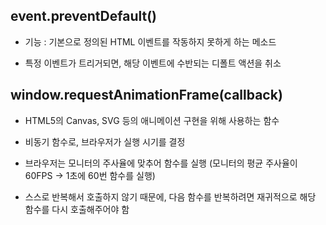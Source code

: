 
## event.preventDefault()
- 기능 : 기본으로 정의된 HTML 이벤트를 작동하지 못하게 하는 메소드

- 특정 이벤트가 트리거되면, 해당 이벤트에 수반되는 디폴트 액션을 취소


## window.requestAnimationFrame(callback)
- HTML5의 Canvas, SVG 등의 애니메이션 구현을 위해 사용하는 함수

- 비동기 함수로, 브라우저가 실행 시기를 결정

- 브라우저는 모니터의 주사율에 맞추어 함수를 실행 (모니터의 평균 주사율이 60FPS → 1초에 60번 함수를 실행)

- 스스로 반복해서 호출하지 않기 때문에, 다음 함수를 반복하려면 재귀적으로 해당 함수를 다시 호출해주어야 함
